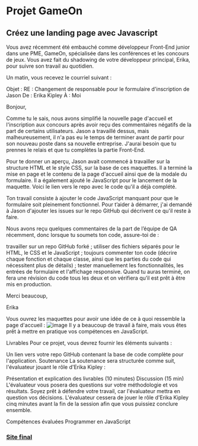 # Projet GameOn
## Créez une landing page avec Javascript
Vous avez récemment été embauché comme développeur Front-End junior dans une PME, GameOn, spécialisée dans les conférences et les concours de jeux. Vous avez fait du shadowing de votre développeur principal, Erika, pour suivre son travail au quotidien.

Un matin, vous recevez le courriel suivant : 

Objet : RE : Changement de responsable pour le formulaire d'inscription de Jason 
De : Erika Kipley
À : Moi

Bonjour,

Comme tu le sais, nous avons simplifié la nouvelle page d'accueil et l'inscription aux concours après avoir reçu des commentaires négatifs de la part de certains utilisateurs. Jason a travaillé dessus, mais malheureusement, il n'a pas eu le temps de terminer avant de partir pour son nouveau poste dans sa nouvelle entreprise. J'aurai besoin que tu prennes le relais et que tu complètes la partie Front-End. 

Pour te donner un aperçu, Jason avait commencé  à travailler sur la structure HTML et le style CSS, sur la base de ces maquettes. Il a terminé la mise en page et le contenu de la page d'accueil ainsi que de la modale du formulaire. Il a également ajouté le JavaScript pour le lancement de la maquette. Voici le lien vers le repo avec le code qu'il a déjà complété.

Ton travail consiste à ajouter le code JavaScript manquant pour que le formulaire soit pleinement fonctionnel. Pour t’aider à démarrer, j'ai demandé à Jason d'ajouter les issues sur le repo GitHub qui décrivent ce qu'il reste à faire. 

Nous avons reçu quelques commentaires de la part de l’équipe de QA récemment, donc lorsque tu soumets ton code, assure-toi de : 

travailler sur un repo GitHub forké ;
utiliser des fichiers séparés pour le HTML, le CSS et le JavaScript ;
toujours commenter ton code (décrire chaque fonction et chaque classe, ainsi que les parties du code qui nécessitent plus de détails) ;
tester manuellement les fonctionnalités, les entrées de formulaire et l'affichage responsive.
Quand tu auras terminé, on fera une révision du code tous les deux et on vérifiera qu’il est prêt à être mis en production. 

Merci beaucoup, 

Erika

Vous ouvrez les maquettes pour avoir une idée de ce à quoi ressemble la page d'accueil : 
![image](https://user.oc-static.com/upload/2020/08/14/15974189716945_image2.png)
Il y a beaucoup de travail à faire, mais vous êtes prêt à mettre en pratique vos compétences en JavaScript. 

Livrables
Pour ce projet, vous devrez fournir les éléments suivants :

Un lien vers votre repo GitHub contenant la base de code complète pour l'application.
Soutenance
La soutenance sera structurée comme suit, l'évaluateur jouant le rôle d'Erika Kipley :

Présentation et explication des livrables (10 minutes)
Discussion (15 min)
L'évaluateur vous posera des questions sur votre méthodologie et vos résultats.
Soyez prêt à défendre votre travail, car l'évaluateur mettra en question vos décisions.
L'évaluateur cessera de jouer le rôle d'Erika Kipley cinq minutes avant la fin de la session afin que vous puissiez conclure ensemble.

Compétences évaluées
Programmer en JavaScript
### [Site final](https://devweb13.github.io/GiulianoLoic_4_01102021/starterOnly/)
